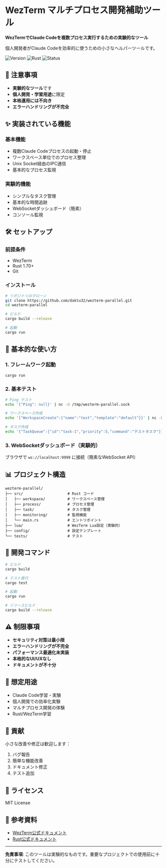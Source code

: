 # WezTerm マルチプロセス開発補助ツール

**WezTermでClaude Codeを複数プロセス実行するための実験的なツール**

個人開発者がClaude Codeを効率的に使うための小さなヘルパーツールです。

![Version](https://img.shields.io/badge/version-0.1.0-blue)
![Rust](https://img.shields.io/badge/rust-1.70%2B-orange)
![Status](https://img.shields.io/badge/status-experimental-yellow)

## 🚧 注意事項

- **実験的なツール**です
- **個人開発・学習用途**に限定
- **本格運用には不向き**
- **エラーハンドリングが不完全**

## ✨ 実装されている機能

### 基本機能
- 複数Claude Codeプロセスの起動・停止
- ワークスペース単位でのプロセス整理
- Unix Socket経由のIPC通信
- 基本的なプロセス監視

### 実験的機能
- シンプルなタスク管理
- 基本的な時間追跡
- WebSocketダッシュボード（簡素）
- コンソール監視

## 🛠️ セットアップ

### 前提条件

- WezTerm
- Rust 1.70+
- Git

### インストール

```bash
# リポジトリのクローン
git clone https://github.com/daktu32/wezterm-parallel.git
cd wezterm-parallel

# ビルド
cargo build --release

# 起動
cargo run
```

## 🚀 基本的な使い方

### 1. フレームワーク起動

```bash
cargo run
```

### 2. 基本テスト

```bash
# Ping テスト
echo '{"Ping": null}' | nc -U /tmp/wezterm-parallel.sock

# ワークスペース作成
echo '{"WorkspaceCreate":{"name":"test","template":"default"}}' | nc -U /tmp/wezterm-parallel.sock

# タスク作成
echo '{"TaskQueue":{"id":"task-1","priority":5,"command":"テストタスク"}}' | nc -U /tmp/wezterm-parallel.sock
```

### 3. WebSocketダッシュボード（実験的）

ブラウザで `ws://localhost:9999` に接続（簡素なWebSocket API）

## 📊 プロジェクト構造

```
wezterm-parallel/
├── src/                    # Rust コード
│   ├── workspace/          # ワークスペース管理
│   ├── process/            # プロセス管理
│   ├── task/               # タスク管理
│   ├── monitoring/         # 監視機能
│   └── main.rs             # エントリポイント
├── lua/                    # WezTerm Lua設定（実験的）
├── config/                 # 設定テンプレート
└── tests/                  # テスト
```

## 🧪 開発コマンド

```bash
# ビルド
cargo build

# テスト実行
cargo test

# 起動
cargo run

# リリースビルド
cargo build --release
```

## ⚠️ 制限事項

- **セキュリティ対策は最小限**
- **エラーハンドリングが不完全**
- **パフォーマンス最適化未実装**
- **本格的なUI/UXなし**
- **ドキュメントが不十分**

## 🎯 想定用途

- Claude Code学習・実験
- 個人開発での効率化実験
- マルチプロセス開発の体験
- Rust/WezTerm学習

## 🤝 貢献

小さな改善や修正は歓迎します：

1. バグ報告
2. 簡単な機能改善
3. ドキュメント修正
4. テスト追加

## 📝 ライセンス

MIT License

## 🔗 参考資料

- [WezTerm公式ドキュメント](https://wezfurlong.org/wezterm/)
- [Rust公式ドキュメント](https://doc.rust-lang.org/)

---

**免責事項**: このツールは実験的なものです。重要なプロジェクトでの使用前に十分にテストしてください。